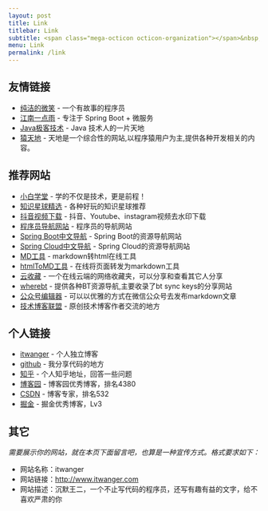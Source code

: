 ```yaml
---
layout: post
title: Link
titlebar: Link
subtitle: <span class="mega-octicon octicon-organization"></span>&nbsp;&nbsp; Resource link
menu: Link
permalink: /link
---
```


## 友情链接

- [纯洁的微笑](http://www.ityouknow.net/blog-neo) - 一个有故事的程序员
- [江南一点雨](https://www.javaboy.org/) - 专注于 Spring Boot + 微服务
- [Java极客技术](http://www.justdojava.com) - Java 技术人的一片天地
- [猿天地](http://cxytiandi.com/) - 天地是一个综合性的网站,以程序猿用户为主,提供各种开发相关的内容。

## 推荐网站

- [小白学堂](http://www.itmind.net/) - 学的不仅是技术，更是前程！
- [知识星球精选](http://www.zsxq100.com/just-talk-about-make-money) - 各种好玩的知识星球推荐
- [抖音视频下载](https://free-tiktok.com/) - 抖音、Youtube、instagram视频去水印下载
- [程序员导航网站](http://tooool.org/) - 程序员的导航网站 
- [Spring Boot中文导航](http://springboot.fun/) - Spring Boot的资源导航网站    
- [Spring Cloud中文导航](http://springcloud.fun/) - Spring Cloud的资源导航网站    
- [MD工具](http://relatos.top/md/) - markdown转html在线工具  
- [htmlToMD工具](http://relatos.top/2md/) - 在线将页面转发为markdown工具  
- [云收藏](http://www.favorites.ren/) - 一个在线云端的网络收藏夹，可以分享和查看其它人分享
- [wherebt](http://wherebt.com/) - 提供各种BT资源导航,主要收录了bt sync keys的分享网站
- [公众号编辑器](http://md.ityouknow.com/) - 可以以优雅的方式在微信公众号去发布markdown文章
- [技术博客联盟](http://techblog.pub/) - 原创技术博客作者交流的地方


## 个人链接

- [itwanger](http://www.itwanger.com/) - 个人独立博客
- [github](https://github.com/qinggee) -  我分享代码的地方
- [知乎](https://www.zhihu.com/people/cmower) - 个人知乎地址，回答一些问题
- [博客园](https://www.cnblogs.com/qing-gee/) - 博客园优秀博客，排名4380
- [CSDN](http://blog.csdn.net/qing_gee)  - 博客专家，排名532
- [掘金](https://juejin.im/user/5bd7fb9ce51d45219836421e) - 掘金优秀博客，Lv3

## 其它  

*需要展示你的网站，就在本页下面留言吧，也算是一种宣传方式。格式要求如下：*

- 网站名称：itwanger
- 网站链接：http://www.itwanger.com  
- 网站描述：沉默王二，一个不止写代码的程序员，还写有趣有益的文字，给不喜欢严肃的你

